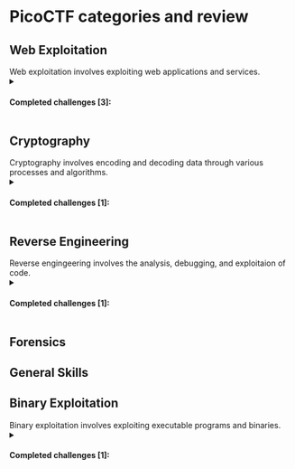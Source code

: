 <h1> PicoCTF categories and review </h1>

<h2> Web Exploitation </h2>
Web exploitation involves exploiting web applications and services.
<details> 
<summary> 
<h4>Completed challenges [3]: </h4>
</summary>
<h4> <a href="/PicoCTF/SSTI1/writeup.md">SSTI</a>  </h4>
<h4> <a href="/PicoCTF/n0s4n1ty 1/writeup.md">n0s4n1ty 1</a>  </h4>
<h4> <a href="/PicoCTF/head-dump/writeup.md">head-dump</a>  </h4>
</details>

<h2> Cryptography </h2>
Cryptography involves encoding and decoding data through various processes and algorithms.
<details> 
<summary> 
<h4>Completed challenges [1]: </h4>
</summary>
<h4> <a href="/PicoCTF/hashcrack/writeup.md">hashcrack</a>  </h4>
</details>

<h2> Reverse Engineering </h2>
Reverse engingeering involves the analysis, debugging, and exploitaion of code.
<details> 
<summary> 
<h4>Completed challenges [1]: </h4>
</summary>
<h4> <a href="/PicoCTF/Flag Hunters/writeup.md">Flag Hunters</a>  </h4>
</details>

<h2> Forensics </h2>

<h2> General Skills </h2>

<h2> Binary Exploitation </h2>
Binary exploitation involves exploiting executable programs and binaries.
<details> 
<summary> 
<h4>Completed challenges [1]: </h4>
</summary>
  
<h4> <a href="/PicoCTF/PIE TIME/writeup.md">PIE TIME</a>  </h4>
</details>




